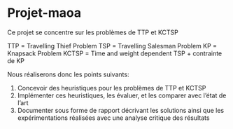 # Projet-maoa

Ce projet se concentre sur les problèmes de TTP et KCTSP 

TTP   = Travelling Thief Problem
TSP   = Travelling Salesman Problem
KP    = Knapsack Problem
KCTSP = Time and weight dependent TSP + contrainte de KP

Nous réaliserons donc les points suivants:

1. Concevoir des heuristiques pour les problèmes de TTP et KCTSP
2. Implémenter ces heuristiques, les évaluer, et les comparer avec l’état de l’art
3. Documenter sous forme de rapport décrivant les solutions ainsi que les expérimentations
   réalisées avec une analyse critique des résultats
